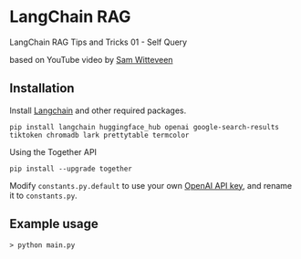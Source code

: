 # LangChain RAG

LangChain RAG Tips and Tricks 01 - Self Query

based on YouTube video by [Sam Witteveen](https://www.youtube.com/watch?v=f4LeWlt3T8Y&ab_channel=SamWitteveen)

## Installation

Install [Langchain](https://github.com/hwchase17/langchain) and other required packages.

```
pip install langchain huggingface_hub openai google-search-results tiktoken chromadb lark prettytable termcolor
```

Using the Together API

```
pip install --upgrade together
```

Modify `constants.py.default` to use your own [OpenAI API key](https://platform.openai.com/account/api-keys), and rename it to `constants.py`.

## Example usage

```
> python main.py
```
